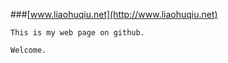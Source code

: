 


###[www.liaohuqiu.net](http://www.liaohuqiu.net)


    This is my web page on github. 
    
    Welcome.
